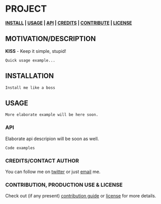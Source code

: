 <!-- [![Image caption](/project.logo.jpg)](#) -->

# PROJECT
**[INSTALL][i] | [USAGE][u] | [API][a] | [CREDITS][c] | [CONTRIBUTE][cpl] | [LICENSE][cpl]**

## MOTIVATION/DESCRIPTION
**KISS** - Keep it simple, stupid!

```
Quick usage example...
```

## INSTALLATION
[i]: #installation 'Installation guide'

```
Install me like a boss
```


## USAGE
[u]: #usage 'Module usage'
```
More elaborate example will be here soon.
```


### API
[a]: #api 'Module\'s API description'
Elaborate api descripion will be soon as well.
```
Code examples
```

### CREDITS/CONTACT AUTHOR
[c]: #creditscontact-author 'Credits & author\'s contacts info '
You can follow me on [twitter](https://twitter.com/biteofpie) or just [email](mailto:al.neodim@gmail.com) me.

### CONTRIBUTION, PRODUCTION USE & LICENSE

[cpl]:#contribution-production-use--license 'Contribution guide, usage in production status & license info'

Check out (if any present) <a href='/CONTRIBUTION'>contribution guide</a> or <a href='/LICENSE'>license</a> for more details.
